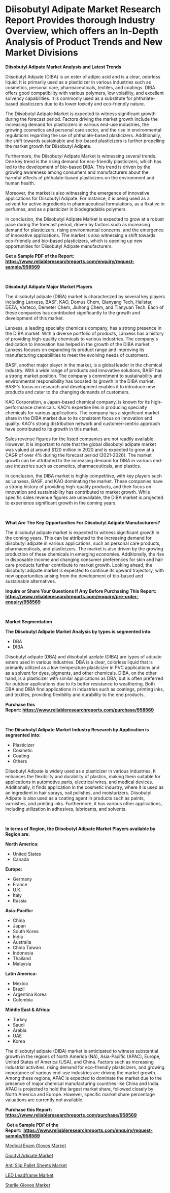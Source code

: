 <p><h1>Diisobutyl Adipate Market Research Report Provides thorough Industry Overview, which offers an In-Depth Analysis of Product Trends and New Market Divisions</h1></p><p><strong>Diisobutyl Adipate Market Analysis and Latest Trends</strong></p>
<p><p>Diisobutyl Adipate (DIBA) is an ester of adipic acid and is a clear, odorless liquid. It is primarily used as a plasticizer in various industries such as cosmetics, personal care, pharmaceuticals, textiles, and coatings. DIBA offers good compatibility with various polymers, low volatility, and excellent solvency capabilities. It is commonly used as a substitute for phthalate-based plasticizers due to its lower toxicity and eco-friendly nature.</p><p>The Diisobutyl Adipate Market is expected to witness significant growth during the forecast period. Factors driving the market growth include the increasing demand for plasticizers in various end-use industries, the growing cosmetics and personal care sector, and the rise in environmental regulations regarding the use of phthalate-based plasticizers. Additionally, the shift towards sustainable and bio-based plasticizers is further propelling the market growth for Diisobutyl Adipate.</p><p>Furthermore, the Diisobutyl Adipate Market is witnessing several trends. One key trend is the rising demand for eco-friendly plasticizers, which has led to the development of bio-based DIBA. This trend is driven by the growing awareness among consumers and manufacturers about the harmful effects of phthalate-based plasticizers on the environment and human health.</p><p>Moreover, the market is also witnessing the emergence of innovative applications for Diisobutyl Adipate. For instance, it is being used as a solvent for active ingredients in pharmaceutical formulations, as a fixative in perfumes, and as a plasticizer in biodegradable polymers.</p><p>In conclusion, the Diisobutyl Adipate Market is expected to grow at a robust pace during the forecast period, driven by factors such as increasing demand for plasticizers, rising environmental concerns, and the emergence of innovative applications. The market is also witnessing a shift towards eco-friendly and bio-based plasticizers, which is opening up new opportunities for Diisobutyl Adipate manufacturers.</p></p>
<p><strong>Get a Sample PDF of the Report:&nbsp; <a href="https://www.reliableresearchreports.com/enquiry/request-sample/958569">https://www.reliableresearchreports.com/enquiry/request-sample/958569</a></strong></p>
<p>&nbsp;</p>
<p><strong>Diisobutyl Adipate Major Market Players</strong></p>
<p><p>The diisobutyl adipate (DIBA) market is characterized by several key players including Lanxess, BASF, KAO, Domus Chem, Qianyang Tech, Hallstar, DEZA, Varteco, Demeter Chem, Jiuhong Chem, and Tianyuan Tech. Each of these companies has contributed significantly to the growth and development of this market.</p><p>Lanxess, a leading specialty chemicals company, has a strong presence in the DIBA market. With a diverse portfolio of products, Lanxess has a history of providing high-quality chemicals to various industries. The company's dedication to innovation has helped in the growth of the DIBA market. Lanxess focuses on expanding its product range and improving its manufacturing capabilities to meet the evolving needs of customers.</p><p>BASF, another major player in the market, is a global leader in the chemical industry. With a wide range of products and innovative solutions, BASF has a strong market position. The company's commitment to sustainability and environmental responsibility has boosted its growth in the DIBA market. BASF's focus on research and development enables it to introduce new products and cater to the changing demands of customers.</p><p>KAO Corporation, a Japan-based chemical company, is known for its high-performance chemicals. KAO's expertise lies in producing specialty chemicals for various applications. The company has a significant market share in the DIBA market due to its consistent focus on innovation and quality. KAO's strong distribution network and customer-centric approach have contributed to its growth in this market.</p><p>Sales revenue figures for the listed companies are not readily available. However, it is important to note that the global diisobutyl adipate market was valued at around $120 million in 2020 and is expected to grow at a CAGR of over 4% during the forecast period (2021-2026). The market growth can be attributed to the increasing demand for DIBA in various end-use industries such as cosmetics, pharmaceuticals, and plastics.</p><p>In conclusion, the DIBA market is highly competitive, with key players such as Lanxess, BASF, and KAO dominating the market. These companies have a strong history of providing high-quality products, and their focus on innovation and sustainability has contributed to market growth. While specific sales revenue figures are unavailable, the DIBA market is projected to experience significant growth in the coming years.</p></p>
<p>&nbsp;</p>
<p><strong>What Are The Key Opportunities For Diisobutyl Adipate Manufacturers?</strong></p>
<p><p>The diisobutyl adipate market is expected to witness significant growth in the coming years. This can be attributed to the increasing demand for diisobutyl adipate in various applications, such as personal care products, pharmaceuticals, and plasticizers. The market is also driven by the growing production of these chemicals in emerging economies. Additionally, the rise in disposable income and changing consumer preferences for skin and hair care products further contribute to market growth. Looking ahead, the diisobutyl adipate market is expected to continue its upward trajectory, with new opportunities arising from the development of bio-based and sustainable alternatives.</p></p>
<p><strong>Inquire or Share Your Questions If Any Before Purchasing This Report: <a href="https://www.reliableresearchreports.com/enquiry/pre-order-enquiry/958569">https://www.reliableresearchreports.com/enquiry/pre-order-enquiry/958569</a></strong></p>
<p>&nbsp;</p>
<p><strong>Market Segmentation</strong></p>
<p><strong>The Diisobutyl Adipate Market Analysis by types is segmented into:</strong></p>
<p><ul><li>DBA</li><li>DIBA</li></ul></p>
<p><p>Diisobutyl adipate (DBA) and diisobutyl azelate (DIBA) are types of adipate esters used in various industries. DBA is a clear, colorless liquid that is primarily utilized as a low-temperature plasticizer in PVC applications and as a solvent for dyes, pigments, and other chemicals. DIBA, on the other hand, is a plasticizer with similar applications as DBA, but is often preferred for outdoor applications due to its better resistance to weathering. Both DBA and DIBA find applications in industries such as coatings, printing inks, and textiles, providing flexibility and durability to the end products.</p></p>
<p><strong>Purchase this Report:&nbsp;<a href="https://www.reliableresearchreports.com/purchase/958569">https://www.reliableresearchreports.com/purchase/958569</a></strong></p>
<p>&nbsp;</p>
<p><strong>The Diisobutyl Adipate Market Industry Research by Application is segmented into:</strong></p>
<p><ul><li>Plasticizer</li><li>Cosmetic</li><li>Coating</li><li>Others</li></ul></p>
<p><p>Diisobutyl Adipate is widely used as a plasticizer in various industries. It enhances the flexibility and durability of plastics, making them suitable for applications in automotive parts, electrical wires, and medical devices. Additionally, it finds application in the cosmetic industry, where it is used as an ingredient in hair sprays, nail polishes, and moisturizers. Diisobutyl Adipate is also used as a coating agent in products such as paints, varnishes, and printing inks. Furthermore, it has various other applications, including utilization in adhesives, lubricants, and solvents.</p></p>
<p>&nbsp;</p>
<p><strong>In terms of Region, the Diisobutyl Adipate Market Players available by Region are:</strong></p>
<p>
    <p> <strong> North America: </strong>
        <ul>
            <li>United States</li>
            <li>Canada</li>
        </ul>
        </p> 
    <p> <strong> Europe: </strong>
        <ul>
            <li>Germany</li>
            <li>France</li>
            <li>U.K.</li>
            <li>Italy</li>
            <li>Russia</li>
        </ul>
        </p> 
    <p> <strong> Asia-Pacific: </strong>
        <ul>
            <li>China</li>
            <li>Japan</li>
            <li>South Korea</li>
            <li>India</li>
            <li>Australia</li>
            <li>China Taiwan</li>
            <li>Indonesia</li>
            <li>Thailand</li>
            <li>Malaysia</li>
        </ul>
        </p> 
    <p> <strong> Latin America: </strong>
        <ul>
            <li>Mexico</li>
            <li>Brazil</li>
            <li>Argentina Korea</li>
            <li>Colombia</li>
        </ul>
        </p> 
    <p> <strong> Middle East & Africa: </strong>
        <ul>
            <li>Turkey</li>
            <li>Saudi</li>
            <li>Arabia</li>
            <li>UAE</li>
            <li>Korea</li>
        </ul>
    </p>
    </p>
<p><p>The diisobutyl adipate (DIBA) market is anticipated to witness substantial growth in the regions of North America (NA), Asia-Pacific (APAC), Europe, United States of America (USA), and China. Factors such as increasing industrial activities, rising demand for eco-friendly plasticizers, and growing importance of various end-use industries are driving the market growth. Among these regions, APAC is expected to dominate the market due to the presence of major chemical manufacturing countries like China and India. APAC is projected to hold the largest market share, followed closely by North America and Europe. However, specific market share percentage valuations are currently not available.</p></p>
<p><strong>Purchase this Report: <a href="https://www.reliableresearchreports.com/purchase/958569">https://www.reliableresearchreports.com/purchase/958569</a></strong></p>
<p>&nbsp;<strong>Get a Sample PDF of the Report:&nbsp;&nbsp;<a href="https://www.reliableresearchreports.com/enquiry/request-sample/958569">https://www.reliableresearchreports.com/enquiry/request-sample/958569</a></strong></p>
<p><strong></strong></p>
<p><p><a href="https://medium.com/@malcomw102036/medical-exam-gloves-nbsp-market-focuses-on-market-share-size-and-projected-forecast-till-2030-11b6aa29e0b4">Medical Exam Gloves Market</a></p><p><a href="https://github.com/BryceTownsendr/Market-Research-Report-List-2/blob/main/dioctyl-adipate-market.md">Dioctyl Adipate Market</a></p><p><a href="https://github.com/WillieWoodard/Market-Research-Report-List-2/blob/main/anti-slip-pallet-sheets-market.md">Anti Slip Pallet Sheets Market</a></p><p><a href="https://medium.com/@dioncollins8227/led-leadframe-market-insights-into-market-cagr-market-trends-and-growth-strategies-d78e970e98c5">LED Leadframe Market</a></p><p><a href="https://medium.com/@scanw41036/sterile-gloves-market-size-cagr-trends-2024-2030-bb1699a18f24">Sterile Gloves Market</a></p></p>